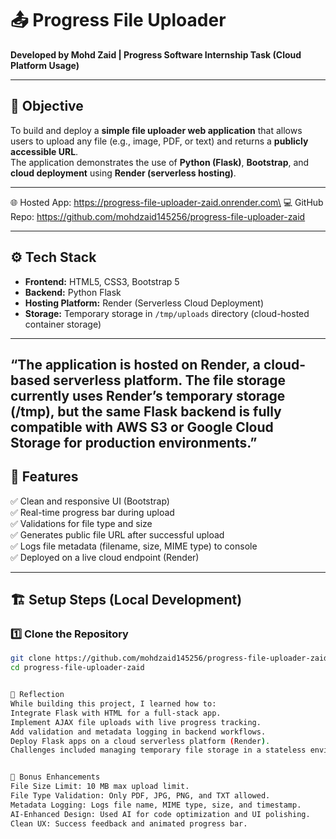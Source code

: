 
# 📤 Progress File Uploader  
**Developed by Mohd Zaid | Progress Software Internship Task (Cloud Platform Usage)**  

---

## 🚀 Objective  
To build and deploy a **simple file uploader web application** that allows users to upload any file (e.g., image, PDF, or text) and returns a **publicly accessible URL**.  
The application demonstrates the use of **Python (Flask)**, **Bootstrap**, and **cloud deployment** using **Render (serverless hosting)**.  

---
🌐 Hosted App: https://progress-file-uploader-zaid.onrender.com\
💻 GitHub Repo: https://github.com/mohdzaid145256/progress-file-uploader-zaid


---

## ⚙️ Tech Stack  
- **Frontend:** HTML5, CSS3, Bootstrap 5  
- **Backend:** Python Flask  
- **Hosting Platform:** Render (Serverless Cloud Deployment)  
- **Storage:** Temporary storage in `/tmp/uploads` directory (cloud-hosted container storage)  

---
“The application is hosted on Render, a cloud-based serverless platform. The file storage currently uses Render’s temporary storage (/tmp), but the same Flask backend is fully compatible with AWS S3 or Google Cloud Storage for production environments.”
---

## 🧩 Features  
✅ Clean and responsive UI (Bootstrap)  
✅ Real-time progress bar during upload  
✅ Validations for file type and size  
✅ Generates public file URL after successful upload  
✅ Logs file metadata (filename, size, MIME type) to console  
✅ Deployed on a live cloud endpoint (Render)  

---

## 🏗️ Setup Steps (Local Development)

### 1️⃣ Clone the Repository
```bash
git clone https://github.com/mohdzaid145256/progress-file-uploader-zaid.git
cd progress-file-uploader-zaid


🧠 Reflection
While building this project, I learned how to:
Integrate Flask with HTML for a full-stack app.
Implement AJAX file uploads with live progress tracking.
Add validation and metadata logging in backend workflows.
Deploy Flask apps on a cloud serverless platform (Render).
Challenges included managing temporary file storage in a stateless environment, which was solved using Flask’s dynamic directory creation (os.makedirs()).


🧰 Bonus Enhancements
File Size Limit: 10 MB max upload limit.
File Type Validation: Only PDF, JPG, PNG, and TXT allowed.
Metadata Logging: Logs file name, MIME type, size, and timestamp.
AI-Enhanced Design: Used AI for code optimization and UI polishing.
Clean UX: Success feedback and animated progress bar.


